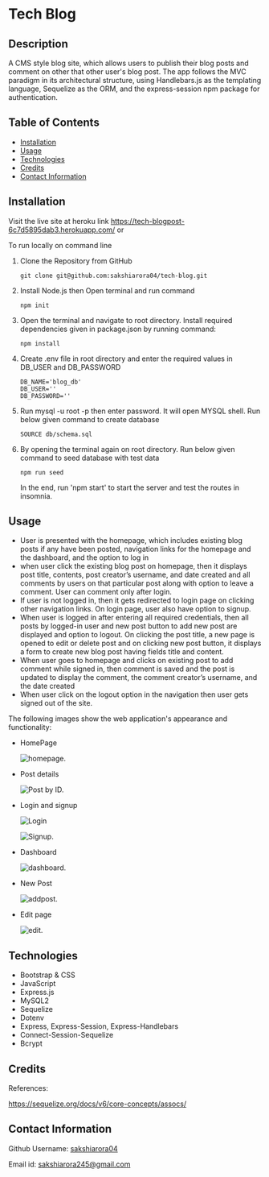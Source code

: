 # Tech Blog

## Description

A CMS style blog site, which allows users to publish their blog posts and comment on other that other user's blog post. The app follows the MVC paradigm in its architectural structure, using Handlebars.js as the templating language, Sequelize as the ORM, and the express-session npm package for authentication.


## Table of Contents

- [Installation](#installation)
- [Usage](#usage)
- [Technologies](#technologies)
- [Credits](#credits)
- [Contact Information](#contact-information)

## Installation

Visit the live site at heroku link https://tech-blogpost-6c7d5895dab3.herokuapp.com/ or

To run locally on command line

1. Clone the Repository from GitHub
   ```
   git clone git@github.com:sakshiarora04/tech-blog.git
   ```
2. Install Node.js then Open terminal and run command
   ```
   npm init
   ```
3. Open the terminal and navigate to root directory. Install required dependencies given in package.json by running command:
   ```
   npm install
   ```
4. Create .env file in root directory and enter the required values in DB_USER and DB_PASSWORD

   ```
   DB_NAME='blog_db'
   DB_USER=''
   DB_PASSWORD=''   
   ```   
5. Run mysql -u root -p then enter password. It will open MYSQL shell. Run below given command to create database

   ```
   SOURCE db/schema.sql
   ```
6. By opening the terminal again on root directory. Run below given command to seed database with test data

   ```
   npm run seed
   ```
    In the end, run 'npm start' to start the server and test the routes in insomnia.

## Usage

- User is presented with the homepage, which includes existing blog posts if any have been posted, navigation links for the homepage and the dashboard, and the option to log in
- when user click the existing blog post on homepage, then it displays post title, contents, post creator’s username, and date created and all comments by users on that particular post along with option to leave a comment. User can comment only after login.
- If user is not logged in, then it gets redirected to login page on clicking other navigation links. On login page, user also have option to signup.  
- When user is logged in after entering all required credentials, then all posts by logged-in user and new post button to add new post are displayed and option to logout. On clicking the post title, a new page is opened to edit or delete post and on clicking new post button, it displays a form to create new blog post having fields title and content.
- When user goes to homepage and clicks on existing post to add comment while signed in, then comment is saved and the post is updated to display the comment, the comment creator’s username, and the date created
- When user click on the logout option in the navigation then user gets signed out of the site.


The following images show the web application's appearance and functionality:

- HomePage

  ![homepage.](./public/images/homepage.jpg)

- Post details

  ![Post by ID.](./public/images/post-details.jpg)

- Login and signup

  ![Login](./public/images/login.jpg)

  ![Signup.](./public/images/signup.jpg)

- Dashboard

  ![dashboard.](./public/images/dashboard.jpg)

- New Post

  ![addpost.](./public/images/newpost.jpg)

- Edit page

  ![edit.](./public/images/edit.jpg)

## Technologies

* Bootstrap & CSS
* JavaScript
* Express.js
* MySQL2
* Sequelize
* Dotenv
* Express, Express-Session, Express-Handlebars
* Connect-Session-Sequelize
* Bcrypt


## Credits

References:

https://sequelize.org/docs/v6/core-concepts/assocs/

## Contact Information

Github Username: [sakshiarora04](https://github.com/sakshiarora04)

Email id: sakshiarora245@gmail.com
